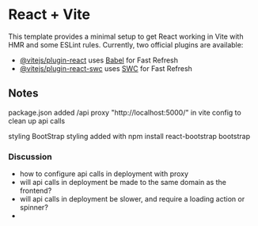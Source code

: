 # React + Vite
This template provides a minimal setup to get React working in Vite with HMR and some ESLint rules.
Currently, two official plugins are available:
- [@vitejs/plugin-react](https://github.com/vitejs/vite-plugin-react/blob/main/packages/plugin-react/README.md) uses [Babel](https://babeljs.io/) for Fast Refresh
- [@vitejs/plugin-react-swc](https://github.com/vitejs/vite-plugin-react-swc) uses [SWC](https://swc.rs/) for Fast Refresh

## Notes
package.json
  added /api proxy "http://localhost:5000/" in vite config to clean up api calls

styling
  BootStrap styling added with npm install react-bootstrap bootstrap

### Discussion
- how to configure api calls in deployment with proxy
- will api calls in deployment be made to the same domain as the frontend?
- will api calls in deployment be slower, and require a loading action or spinner?
- 



